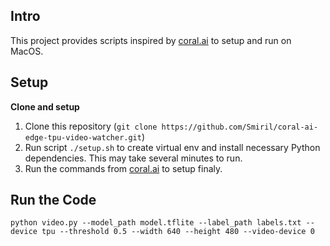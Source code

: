 ## Intro

This project provides scripts inspired by [coral.ai](https://coral.ai) to setup and run on MacOS.

## Setup

**Clone and setup**

1. Clone this repository (`git clone https://github.com/Smiril/coral-ai-edge-tpu-video-watcher.git`)
2. Run script `./setup.sh` to create virtual env and install necessary Python dependencies. This may take several minutes to run.
3. Run the commands from [coral.ai](https://coral.ai) to setup finaly.

## Run the Code
```
python video.py --model_path model.tflite --label_path labels.txt --device tpu --threshold 0.5 --width 640 --height 480 --video-device 0
```
